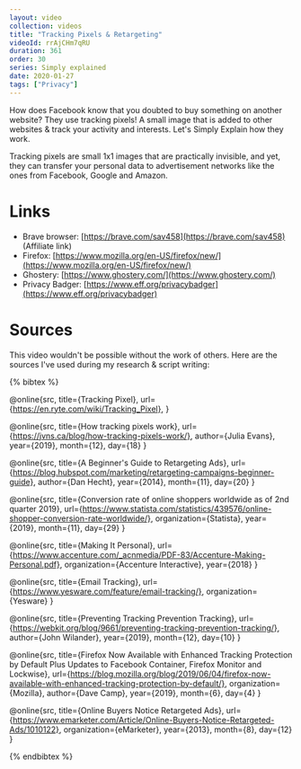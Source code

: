 ```yaml
---
layout: video
collection: videos
title: "Tracking Pixels & Retargeting"
videoId: rrAjCHm7qRU
duration: 361
order: 30
series: Simply explained
date: 2020-01-27
tags: ["Privacy"]
---
```


How does Facebook know that you doubted to buy something on another website? They use tracking pixels! A small image that is added to other websites & track your activity and interests. Let's Simply Explain how they work.

Tracking pixels are small 1x1 images that are practically invisible, and yet, they can transfer your personal data to advertisement networks like the ones from Facebook, Google and Amazon.

# Links

* Brave browser: [https://brave.com/sav458](https://brave.com/sav458) (Affiliate link)
* Firefox: [https://www.mozilla.org/en-US/firefox/new/](https://www.mozilla.org/en-US/firefox/new/)
* Ghostery: [https://www.ghostery.com/](https://www.ghostery.com/)
* Privacy Badger: [https://www.eff.org/privacybadger](https://www.eff.org/privacybadger)


# Sources

This video wouldn't be possible without the work of others. Here are the sources I've used during my research & script writing:

{% bibtex %}

@online{src,
    title={Tracking Pixel},
    url={https://en.ryte.com/wiki/Tracking_Pixel},
}

@online{src,
    title={How tracking pixels work},
    url={https://jvns.ca/blog/how-tracking-pixels-work/},
    author={Julia Evans},
    year={2019},
    month={12},
    day={18}
}

@online{src,
    title={A Beginner's Guide to Retargeting Ads},
    url={https://blog.hubspot.com/marketing/retargeting-campaigns-beginner-guide},
    author={Dan Hecht},
    year={2014},
    month={11},
    day={20}
}

@online{src,
    title={Conversion rate of online shoppers worldwide as of 2nd quarter 2019},
    url={https://www.statista.com/statistics/439576/online-shopper-conversion-rate-worldwide/},
    organization={Statista},
    year={2019},
    month={11},
    day={29}
}

@online{src,
    title={Making It Personal},
    url={https://www.accenture.com/_acnmedia/PDF-83/Accenture-Making-Personal.pdf},
    organization={Accenture Interactive},
    year={2018}
}

@online{src,
    title={Email Tracking},
    url={https://www.yesware.com/feature/email-tracking/},
    organization={Yesware}
}

@online{src,
    title={Preventing Tracking Prevention Tracking},
    url={https://webkit.org/blog/9661/preventing-tracking-prevention-tracking/},
    author={John Wilander},
    year={2019},
    month={12},
    day={10}
}

@online{src,
    title={Firefox Now Available with Enhanced Tracking Protection by Default Plus Updates to Facebook Container, Firefox Monitor and Lockwise},
    url={https://blog.mozilla.org/blog/2019/06/04/firefox-now-available-with-enhanced-tracking-protection-by-default/},
    organization={Mozilla},
    author={Dave Camp},
    year={2019},
    month={6},
    day={4}
}

@online{src,
    title={Online Buyers Notice Retargeted Ads},
    url={https://www.emarketer.com/Article/Online-Buyers-Notice-Retargeted-Ads/1010122},
    organization={eMarketer},
    year={2013},
    month={8},
    day={12}
}

{% endbibtex %}
